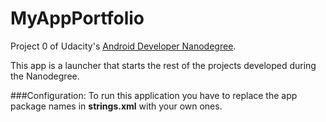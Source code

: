 # MyAppPortfolio
Project 0 of Udacity's [Android Developer Nanodegree](https://www.udacity.com/course/android-developer-nanodegree--nd801).

This app is a launcher that starts the rest of the projects developed during the Nanodegree.

###Configuration:
To run this application you have to replace the app package names in **strings.xml** with your own ones.